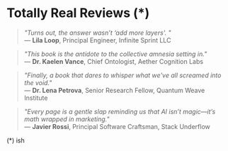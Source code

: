 
# Totally Real Reviews (\*)

> *"Turns out, the answer wasn’t ‘add more layers'. "*    
> — **Lila Loop**, Principal Engineer, Infinite Sprint LLC

> *"This book is the antidote to the collective amnesia setting in."*   
> — **Dr. Kaelen Vance**, Chief Ontologist, Aether Cognition Labs

> *"Finally, a book that dares to whisper what we've all screamed into the void."*    
> — **Dr. Lena Petrova**, Senior Research Fellow, Quantum Weave Institute

> *"Every page is a gentle slap reminding us that AI isn’t magic—it’s math wrapped in marketing."*     
> — **Javier Rossi**, Principal Software Craftsman, Stack Underflow



(\*) ish
